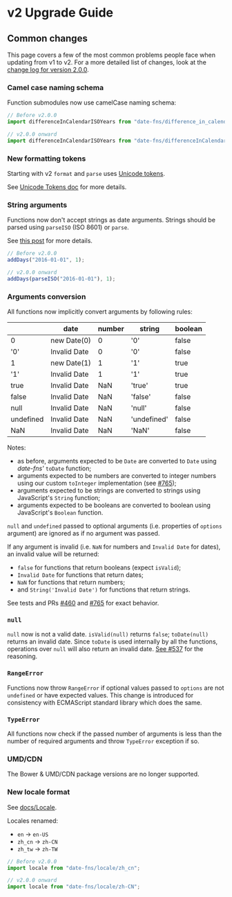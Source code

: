 # v2 Upgrade Guide

## Common changes

This page covers a few of the most common problems people face when updating from v1 to v2. For a more detailed list of changes, look at the [change log for version 2.0.0](https://date-fns.org/docs/Change-Log).

### Camel case naming schema

Function submodules now use camelCase naming schema:

```javascript
// Before v2.0.0
import differenceInCalendarISOYears from "date-fns/difference_in_calendar_iso_years";

// v2.0.0 onward
import differenceInCalendarISOYears from "date-fns/differenceInCalendarISOYears";
```

### New formatting tokens

Starting with v2 `format` and `parse` uses [Unicode tokens].

See [Unicode Tokens doc](https://date-fns.org/docs/Unicode-Tokens) for more details.

### String arguments

Functions now don't accept strings as date arguments. Strings should
be parsed using `parseISO` (ISO 8601) or `parse`.

See [this post](https://blog.date-fns.org/post/we-cut-date-fns-v2-minimal-build-size-down-to-300-bytes-and-now-its-the-smallest-date-library-18f2nvh2z0yal) for more details.

```javascript
// Before v2.0.0
addDays("2016-01-01", 1);

// v2.0.0 onward
addDays(parseISO("2016-01-01"), 1);
```

### Arguments conversion

All functions now implicitly convert arguments by following rules:

|           | date         | number | string      | boolean |
| --------- | ------------ | ------ | ----------- | ------- |
| 0         | new Date(0)  | 0      | '0'         | false   |
| '0'       | Invalid Date | 0      | '0'         | false   |
| 1         | new Date(1)  | 1      | '1'         | true    |
| '1'       | Invalid Date | 1      | '1'         | true    |
| true      | Invalid Date | NaN    | 'true'      | true    |
| false     | Invalid Date | NaN    | 'false'     | false   |
| null      | Invalid Date | NaN    | 'null'      | false   |
| undefined | Invalid Date | NaN    | 'undefined' | false   |
| NaN       | Invalid Date | NaN    | 'NaN'       | false   |

Notes:

- as before, arguments expected to be `Date` are converted to `Date` using _date-fns'_ `toDate` function;
- arguments expected to be numbers are converted to integer numbers using our custom `toInteger` implementation
  (see [#765](https://github.com/date-fns/date-fns/pull/765));
- arguments expected to be strings are converted to strings using JavaScript's `String` function;
- arguments expected to be booleans are converted to boolean using JavaScript's `Boolean` function.

`null` and `undefined` passed to optional arguments (i.e. properties of `options` argument)
are ignored as if no argument was passed.

If any argument is invalid (i.e. `NaN` for numbers and `Invalid Date` for dates),
an invalid value will be returned:

- `false` for functions that return booleans (expect `isValid`);
- `Invalid Date` for functions that return dates;
- `NaN` for functions that return numbers;
- and `String('Invalid Date')` for functions that return strings.

See tests and PRs [#460](https://github.com/date-fns/date-fns/pull/460) and
[#765](https://github.com/date-fns/date-fns/pull/765) for exact behavior.

### `null`

`null` now is not a valid date. `isValid(null)` returns `false`;
`toDate(null)` returns an invalid date. Since `toDate` is used internally
by all the functions, operations over `null` will also return an invalid date.
[See #537](https://github.com/date-fns/date-fns/issues/537) for the reasoning.

### `RangeError`

Functions now throw `RangeError` if optional values passed to `options`
are not `undefined` or have expected values.
This change is introduced for consistency with ECMAScript standard library which does the same.

### `TypeError`

All functions now check if the passed number of arguments is less
than the number of required arguments and throw `TypeError` exception if so.

### UMD/CDN

The Bower & UMD/CDN package versions are no longer supported.

### New locale format

See [docs/Locale](https://date-fns.org/docs/Locale).

Locales renamed:

- `en` → `en-US`
- `zh_cn` → `zh-CN`
- `zh_tw` → `zh-TW`

```javascript
// Before v2.0.0
import locale from "date-fns/locale/zh_cn";

// v2.0.0 onward
import locale from "date-fns/locale/zh-CN";
```

[unicode tokens]: https://www.unicode.org/reports/tr35/tr35-dates.html#Date_Field_Symbol_Table
